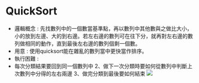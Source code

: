 # QuickSort
- 邏輯概念 : 先找數列中的一個數當基準點，再以數列中其他數與之做比大小，小的放到左邊、大的到右邊。若左右邊的數列可在往下分，就再對左右邊的數列做相同的動作，直到最後左右邊的數列個剩一個數。
- 用意 : 使用quicksort能在雜亂的數列當中更快當作排序。
- 執行困難 :
 - 每次分類結果要回到同一個數列中
2、做下一次分類時要如何從數列中判斷上次數列中分得的左右兩邊
3、做完分類到最後要如何結束
![](https://i.imgur.com/EYKKKZz.png)
